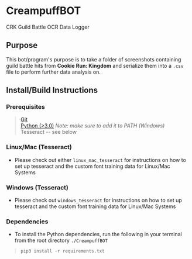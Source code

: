 # CreampuffBOT
CRK Guild Battle OCR Data Logger

## Purpose
This bot/program's purpose is to take a folder of screenshots containing guild battle hits from **Cookie Run: Kingdom** and serialize them into a `.csv` file to perform further data analysis on.

## Install/Build Instructions
### Prerequisites
> [Git](https://git-scm.com/downloads)  
> [Python (>3.0)](https://www.python.org/downloads/) *Note: make sure to add it to PATH (Windows)*  
> Tesseract -- see below

### Linux/Mac (Tesseract)
- Please check out either `linux_mac_tesseract` for instructions on how to set up tesseract and the custom font training data for Linux/Mac Systems

### Windows (Tesseract)
- Please check out `windows_tesseract` for instructions on how to set up tesseract and the custom font training data for Linux/Mac Systems

### Dependencies
- To install the Python dependencies, run the following in your terminal from the root directory `./CreampuffBOT`
> `pip3 install -r requirements.txt`
